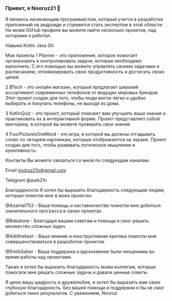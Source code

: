### Привет, я Nooruz21 👋
Я являюсь начинающим программистом, который учится в разработке приложений на андроиде и стремится стать экспертом в этой области. На моем GitHub профиле вы можете найти несколько проектов, над которыми я работал.

Навыки
Kotlin
Java
Git

Мои проекты
1 Planner  - это приложение, которое помогает организовать и контролировать задачи, которые необходимо выполнить. С его помощью вы можете управлять своими задачами и расписанием, оптимизировать свою продуктивность и достигать своих целей.

2 BTech - это онлайн магазин, который предлагает широкий ассортимент современных телефонов от ведущих мировых брендов. Этот проект создан для того, чтобы люди могли легко и удобно выбирать и покупать телефоны, не выходя из дома.

3 KotlinQuiz - это проект, который поможет вам улучшить ваши знания  и практиковать их в интерактивной форме. Проект представляет собой викторину, в которой вы можете проверить свои знания.

4 FourPicturesOneWord - это игра, в которой вы должны отгадывать слово по четырем картинкам, которые отображаются на экране. Проект создан для того, чтобы развивать логическое мышление и креативность.

Контакты
Вы можете связаться со мной по следующим каналам:

Email nooruz21n@gmail.com

Telegram @awb21n

Благодарности
Я хотел бы выразить благодарность следующим людям, которые помогли мне в моих проектах:
 
@Azamat753 - Ваша помощь и наставничество помогли мне добиться значительного прогресса в своих проектах.

@Bekalone -  Благодаря вашим советам и помощи я смог решить множество сложных задач.

@Adilthebest -  Ваше мнение и конструктивная критика помогли мне совершенствоваться в разработке проектов.

@EmilsSaber - Ваша поддержка и вдохновение были неоценимы во время работы над проектами.

Также я хотел бы выразить благодарность моим коллегам, которые помогали мне решать сложные задачи и давали ценные советы.

Я ценю вашу щедрость и дружелюбие, и хотел бы выразить вам свою глубокую благодарность. Без вашей помощи и поддержки я бы не смог добиться таких результатов.
С уважением,
Nooruz


